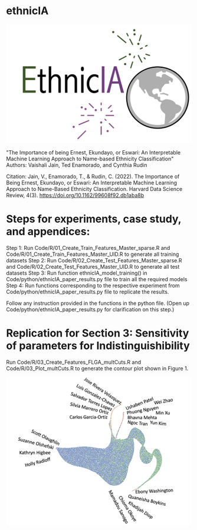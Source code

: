# ethnicIA

![](/Images/ethnicIA_logo.png?raw=true)

"The Importance of being Ernest, Ekundayo, or Eswari: An Interpretable Machine Learning Approach to Name-based Ethnicity Classification"
Authors: Vaishali Jain, Ted Enamorado, and Cynthia Rudin

Citation: Jain, V., Enamorado, T., & Rudin, C. (2022). The Importance of Being Ernest, Ekundayo, or Eswari: An Interpretable Machine Learning Approach to Name-Based Ethnicity Classification. Harvard Data Science Review, 4(3). https://doi.org/10.1162/99608f92.db1aba8b

# Steps for experiments, case study, and appendices:

Step 1: Run Code/R/01_Create_Train_Features_Master_sparse.R and Code/R/01_Create_Train_Features_Master_UID.R to generate all training datasets
Step 2: Run Code/R/02_Create_Test_Features_Master_sparse.R and Code/R/02_Create_Test_Features_Master_UID.R to generate all test datasets
Step 3: Run function ethnicIA_model_training() in Code/python/ethnicIA_paper_results.py file to train all the required models
Step 4: Run functions corresponding to the respective experiment from Code/python/ethnicIA_paper_results.py file to replicate the results.

Follow any instruction provided in the functions in the python file. 
(Open up Code/python/ethnicIA_paper_results.py for clarification on this step.)

# Replication for Section 3: Sensitivity of parameters for Indistinguishibility

Run Code/R/03_Create_Features_FLGA_multCuts.R and Code/R/03_Plot_multCuts.R to generate the contour plot shown in Figure 1.

![Namespace](/Images/Namespace.png?raw=true "Namespace")
